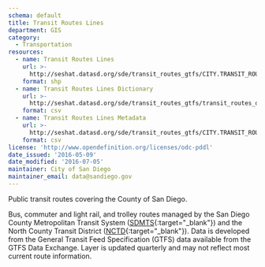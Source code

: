 ```yaml
---
schema: default
title: Transit Routes Lines
department: GIS
category:
  - Transportation
resources:
  - name: Transit Routes Lines
    url: >-
      http://seshat.datasd.org/sde/transit_routes_gtfs/CITY.TRANSIT_ROUTES_GTFS_datasd.zip
    format: shp
  - name: Transit Routes Lines Dictionary
    url: >-
      http://seshat.datasd.org/sde/transit_routes_gtfs/transit_routes_dictionary_datasd.csv
    format: csv
  - name: Transit Routes Lines Metadata
    url: >-
      http://seshat.datasd.org/sde/transit_routes_gtfs/CITY.TRANSIT_ROUTES_GTFS_metadata_datasd.csv
    format: csv
license: 'http://www.opendefinition.org/licenses/odc-pddl'
date_issued: '2016-05-09'
date_modified: '2016-07-05'
maintainer: City of San Diego
maintainer_email: data@sandiego.gov
---
```

Public transit routes covering the County of San Diego.
<!--more-->
Bus, commuter and light rail, and trolley routes managed by the San Diego
County Metropolitan Transit System ([SDMTS]('https://www.sdmts.com/'){:target="_blank"})
and the North County Transit District ([NCTD](http://www.gonctd.com/){:target="_blank"}).
Data is developed from the General Transit Feed Specification (GTFS) data
available from the GTFS Data Exchange. Layer is updated quarterly and
may not reflect most current route information.
